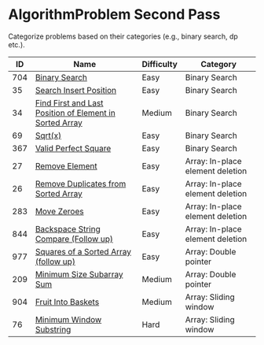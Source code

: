 # AlgorithmProblem Second Pass
Categorize problems based on their categories (e.g., binary search, dp etc.).

ID | Name | Difficulty | Category
 ---- | ------------- | -------- | ------
704|[Binary Search](https://leetcode.com/problems/binary-search/)| Easy | Binary Search
35|[Search Insert Position](https://leetcode.com/problems/search-insert-position/)| Easy | Binary Search
34|[Find First and Last Position of Element in Sorted Array](https://leetcode.com/problems/find-first-and-last-position-of-element-in-sorted-array/)| Medium | Binary Search
69|[Sqrt(x)](https://leetcode.com/problems/sqrtx/)| Easy | Binary Search
367|[Valid Perfect Square](https://leetcode.com/problems/valid-perfect-square/)| Easy | Binary Search
27|[Remove Element](https://leetcode.com/problems/remove-element/)| Easy | Array: In-place element deletion
26|[Remove Duplicates from Sorted Array](https://leetcode.com/problems/remove-duplicates-from-sorted-array/)| Easy | Array: In-place element deletion
283|[Move Zeroes](https://leetcode.com/problems/move-zeroes/)| Easy | Array: In-place element deletion
844|[Backspace String Compare (Follow up)](https://leetcode.com/problems/backspace-string-compare/)| Easy | Array: In-place element deletion
977|[Squares of a Sorted Array (follow up)](https://leetcode.com/problems/squares-of-a-sorted-array/)| Easy | Array: Double pointer
209|[Minimum Size Subarray Sum](https://leetcode.com/problems/minimum-size-subarray-sum/)| Medium | Array: Double pointer
904|[Fruit Into Baskets](https://leetcode.com/problems/fruit-into-baskets/)| Medium | Array: Sliding window
76|[Minimum Window Substring](https://leetcode.com/problems/minimum-window-substring/)| Hard | Array: Sliding window
